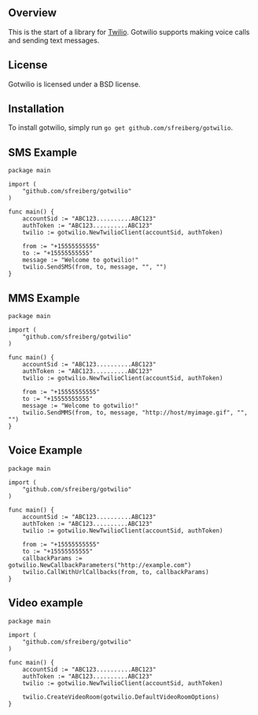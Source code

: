 ## Overview
This is the start of a library for [Twilio](http://www.twilio.com/). Gotwilio supports making voice calls and sending text messages.

## License
Gotwilio is licensed under a BSD license.

## Installation
To install gotwilio, simply run `go get github.com/sfreiberg/gotwilio`.

## SMS Example

	package main

	import (
		"github.com/sfreiberg/gotwilio"
	)

	func main() {
		accountSid := "ABC123..........ABC123"
		authToken := "ABC123..........ABC123"
		twilio := gotwilio.NewTwilioClient(accountSid, authToken)

		from := "+15555555555"
		to := "+15555555555"
		message := "Welcome to gotwilio!"
		twilio.SendSMS(from, to, message, "", "")
	}

## MMS Example

	package main

	import (
		"github.com/sfreiberg/gotwilio"
	)

	func main() {
		accountSid := "ABC123..........ABC123"
		authToken := "ABC123..........ABC123"
		twilio := gotwilio.NewTwilioClient(accountSid, authToken)

		from := "+15555555555"
		to := "+15555555555"
		message := "Welcome to gotwilio!"
		twilio.SendMMS(from, to, message, "http://host/myimage.gif", "", "")
	}

## Voice Example

	package main

	import (
		"github.com/sfreiberg/gotwilio"
	)

	func main() {
		accountSid := "ABC123..........ABC123"
		authToken := "ABC123..........ABC123"
		twilio := gotwilio.NewTwilioClient(accountSid, authToken)

		from := "+15555555555"
		to := "+15555555555"
		callbackParams := gotwilio.NewCallbackParameters("http://example.com")
		twilio.CallWithUrlCallbacks(from, to, callbackParams)
	}

## Video example

	package main

	import (
		"github.com/sfreiberg/gotwilio"
	)

	func main() {
		accountSid := "ABC123..........ABC123"
		authToken := "ABC123..........ABC123"
		twilio := gotwilio.NewTwilioClient(accountSid, authToken)

		twilio.CreateVideoRoom(gotwilio.DefaultVideoRoomOptions)
	}
